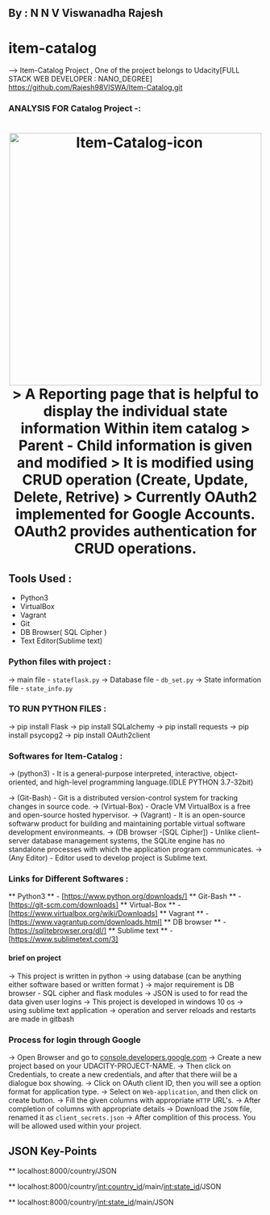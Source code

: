 ## By : N N V Viswanadha Rajesh

# item-catalog

--> Item-Catalog Project , One of the project belongs to Udacity[FULL STACK WEB DEVELOPER : NANO_DEGREE]
https://github.com/Rajesh98VISWA/Item-Catalog.git
### ANALYSIS FOR Catalog Project -:

<h1 align="center">
  <a href="https://github.com/Rajesh98VISWA/Log_Analysis"><img src="https://images.financialexpress.com/2018/01/delhi_759.jpg"
   alt="Item-Catalog-icon" width="500"></a>
  <br>
> A Reporting page that is helpful to display the individual state information
Within item catalog 
> Parent - Child information is given and modified 
> It is modified using CRUD operation (Create, Update, Delete, Retrive)
> Currently OAuth2 implemented for Google Accounts. OAuth2 provides authentication for CRUD operations. 

## Tools Used :

* Python3
* VirtualBox
* Vagrant
* Git
* DB Browser( SQL Cipher )
* Text Editor(Sublime text)

### Python files with project :

 -> main file - `stateflask.py` 
 -> Database file - `db_set.py`
 -> State information file - `state_info.py` 

### TO RUN PYTHON FILES :

 -> pip install Flask 
 -> pip install SQLalchemy
 -> pip install requests
 -> pip install psycopg2
 -> pip install OAuth2client

### Softwares for Item-Catalog :

 -> (python3) - It is a general-purpose interpreted, interactive, object-oriented, and high-level programming language.(IDLE PYTHON 3.7-32bit)

 -> (Git-Bash) - Git is a distributed version-control system for tracking changes in source code.
 -> (Virtual-Box) - Oracle VM VirtualBox is a free and open-source hosted hypervisor.
 -> (Vagrant) - It is an open-source softwarw product for building and maintaining portable virtual software development environmeants.
 -> (DB browser -[SQL Cipher]) - Unlike client–server database management systems, the SQLite engine has no standalone processes with which the application program communicates. 
 -> (Any Editor) - Editor used to develop project is Sublime text.

### Links for Different Softwares :

** Python3 ** - [https://www.python.org/downloads/] 
** Git-Bash ** - [https://git-scm.com/downloads] 
** Virtual-Box ** - [https://www.virtualbox.org/wiki/Downloads] 
** Vagrant ** - [https://www.vagrantup.com/downloads.html] 
** DB browser ** - [https://sqlitebrowser.org/dl/] 
** Sublime text ** - [https://www.sublimetext.com/3]

#### brief on project

-> This project is written in python 
-> using database (can be anything either software based or written format )
-> major requirement is DB browser - SQL cipher and flask modules
-> JSON is used to for read the data given  user logins 
-> This project is developed in windows 10 os
-> using sublime text application
-> operation and server reloads and restarts are made in gitbash

### Process for login through Google

-> Open Browser and go to [console.developers.google.com](https://console.developers.google.com/)
-> Create a new project based on your UDACITY-PROJECT-NAME.
-> Then click on Credentials, to create a new credentials, and after that there wiil be a dialogue box showing.
-> Click on OAuth client ID, then you will see a option format for application type.
-> Select on `Web-application`, and then click on create button.
-> Fill the given columns with appropriate `HTTP` URL's.
-> After completion of columns with appropriate details
-> Download the `JSON` file, renamed it as `client_secrets.json`
-> After complition of this process. You will be allowed used within your project.

## JSON Key-Points 

** localhost:8000/country/JSON

** localhost:8000/country/<int:country_id>/main/<int:state_id>/JSON
	
** localhost:8000/country/<int:state_id>/main/JSON

